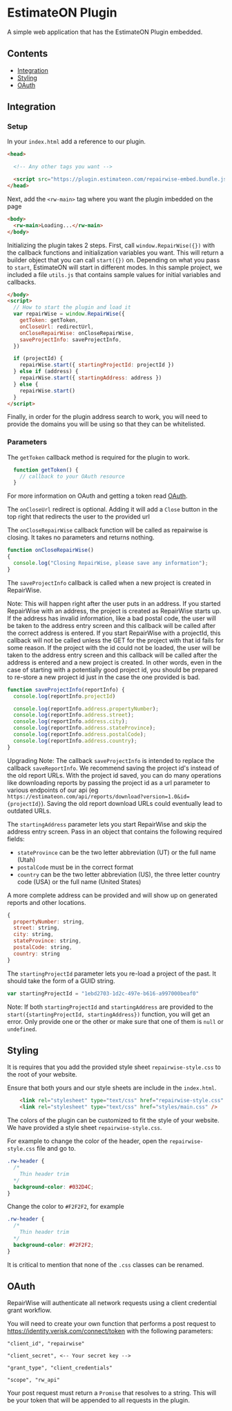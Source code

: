 # EstimateON Plugin

A simple web application that has the EstimateON Plugin embedded.

## Contents

* [Integration](#integration)
* [Styling](#styling)
* [OAuth](#oauth)

## Integration

### Setup

In your `index.html` add a reference to our plugin.

```html
<head>

  <!-- Any other tags you want -->

  <script src="https://plugin.estimateon.com/repairwise-embed.bundle.js"></script>
</head>
```

Next, add the `<rw-main>` tag where you want the plugin imbedded on the page

```html
<body>
  <rw-main>Loading...</rw-main>
</body>
```

Initializing the plugin takes 2 steps. First, call `window.RepairWise({})` with the callback functions and initialization variables you want. This will return a builder object that you can call `start({})` on. Depending on what you pass to `start`, EstimateON will start in different modes. In this sample project, we included a file `utils.js` that contains sample values for initial variables and callbacks.

```html
</body>
<script>
  // How to start the plugin and load it
  var repairWise = window.RepairWise({
    getToken: getToken,
    onCloseUrl: redirectUrl,
    onCloseRepairWise: onCloseRepairWise,
    saveProjectInfo: saveProjectInfo,
  })

  if (projectId) {
    repairWise.start({ startingProjectId: projectId })
  } else if (address) {
    repairWise.start({ startingAddress: address })
  } else {
    repairWise.start()
  }
</script>
```

Finally, in order for the plugin address search to work, you will need to provide the domains you will be using so that they can be whitelisted.

### Parameters

The `getToken` callback method is required for the plugin to work.

```javascript
  function getToken() {
    // callback to your OAuth resource
  }
```

For more information on OAuth and getting a token read [OAuth](#oauth).

The `onCloseUrl` redirect is optional. Adding it will add a `Close` button in the top right that redirects the user to the provided url

The `onCloseRepairWise` callback function will be called as repairwise is closing. It takes no parameters and returns nothing.

```javascript
function onCloseRepairWise()
{
  console.log("Closing RepairWise, please save any information");
}
```

The `saveProjectInfo` callback is called when a new project is created in RepairWise.

Note: This will happen right after the user puts in an address. If you started RepairWise with an address, the project is created as RepairWise starts up. If the address has invalid information, like a bad postal code, the user will be taken to the address entry screen and this callback will be called after the correct address is entered. If you start RepairWise with a projectId, this callback will not be called unless the GET for the project with that id fails for some reason. If the project with the id could not be loaded, the user will be taken to the address entry screen and this callback will be called after the address is entered and a new project is created. In other words, even in the case of starting with a potentially good project id, you should be prepared to re-store a new project id just in the case the one provided is bad.

```javascript
function saveProjectInfo(reportInfo) {
  console.log(reportInfo.projectId)

  console.log(reportInfo.address.propertyNumber);
  console.log(reportInfo.address.street);
  console.log(reportInfo.address.city);
  console.log(reportInfo.address.stateProvince);
  console.log(reportInfo.address.postalCode);
  console.log(reportInfo.address.country);
}
```

Upgrading Note: The callback `saveProjectInfo` is intended to replace the callback `saveReportInfo`. We recommend saving the project id's instead of the old report URLs. With the project id saved, you can do many operations like downloading reports by passing the project id as a url parameter to various endpoints of our api (eg `https://estimateon.com/api/reports/download?version=1.0&id={projectId}`). Saving the old report download URLs could eventually lead to outdated URLs.

The `startingAddress` parameter lets you start RepairWise and skip the address entry screen. Pass in an object that contains the following required fields:

* `stateProvince` can be the two letter abbreviation (UT) or the full name (Utah)
* `postalCode` must be in the correct format
* `country` can be the two letter abbreviation (US), the three letter country code (USA) or the full name (United States)

A more complete address can be provided and will show up on generated reports and other locations.

```javascript
{
  propertyNumber: string,
  street: string,
  city: string,
  stateProvince: string,
  postalCode: string,
  country: string
}
```

The `startingProjectId` parameter lets you re-load a project of the past. It should take the form of a GUID string.

```javascript
var startingProjectId = "1ebd2703-1d2c-497e-b616-a997000beaf0"
```

Note: If both `startingProjectId` and `startingAddress` are provided to the `start({startingProjectId, startingAddress})` function, you will get an error. Only provide one or the other or make sure that one of them is `null` or `undefined`.

## Styling

It is requires that you add the provided style sheet `repairwise-style.css` to the root of your website.

Ensure that both yours and our style sheets are include in the `index.html`.

```html
    <link rel="stylesheet" type="text/css" href="repairwise-style.css" />
    <link rel="stylesheet" type="text/css" href="styles/main.css" />
```

The colors of the plugin can be customized to fit the style of your website. We have provided a style sheet `repairwise-style.css`.

For example to change the color of the header, open the `repairwise-style.css` file and go to.

```css
.rw-header {
  /*
    Thin header trim
  */
  background-color: #032D4C;
}
```

Change the color to `#F2F2F2`, for example

```css
.rw-header {
  /*
    Thin header trim
  */
  background-color: #F2F2F2;
}
```

It is critical to mention that none of the `.css` classes can be renamed.

## OAuth

RepairWise will authenticate all network requests using a client credential grant workflow.

You will need to create your own function that performs a post request to https://identity.verisk.com/connect/token with the following parameters:

```text
"client_id", "repairwise"

"client_secret", <-- Your secret key -->

"grant_type", "client_credentials"

"scope", "rw_api"
```

Your post request must return a `Promise` that resolves to a string. This will be your token that will be appended to all requests in the plugin.

